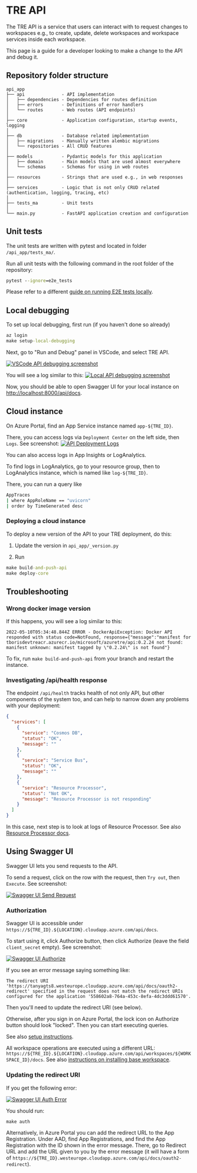 # TRE API

The TRE API is a service that users can interact with to request changes to workspaces e.g., to create, update, delete workspaces and workspace services inside each workspace.

This page is a guide for a developer looking to make a change to the API and debug it. 

## Repository folder structure

```text
api_app
├── api              - API implementation
│   ├── dependencies - Dependencies for routes definition
│   ├── errors       - Definitions of error handlers
│   └── routes       - Web routes (API endpoints)
│
├── core             - Application configuration, startup events, logging
│
├── db               - Database related implementation
│   ├── migrations   - Manually written alembic migrations
│   └── repositories - All CRUD features
│
├── models           - Pydantic models for this application
│   ├── domain       - Main models that are used almost everywhere
│   └── schemas      - Schemas for using in web routes
│
├── resources        - Strings that are used e.g., in web responses
│
├── services         - Logic that is not only CRUD related (authentication, logging, tracing, etc)
│
├── tests_ma         - Unit tests
│
└── main.py          - FastAPI application creation and configuration
```

## Unit tests

The unit tests are written with pytest and located in folder `/api_app/tests_ma/`.

Run all unit tests with the following command in the root folder of the repository:

```cmd
pytest --ignore=e2e_tests
```

Please refer to a different [guide on running E2E tests locally](end-to-end-tests.md).

## Local debugging

To set up local debugging, first run (if you haven't done so already)

```cmd
az login
make setup-local-debugging
```

Next, go to "Run and Debug" panel in VSCode, and select TRE API.

[![VSCode API debugging screenshot](../assets/api_local_debugging_vscode_screenshot.png)](../assets/api_local_debugging_vscode_screenshot.png)

You will see a log similar to this:
[![Local API debugging screenshot](../assets/api_local_debugging_log.png)](../assets/api_local_debugging_log.png)

Now, you should be able to open Swagger UI for your local instance on [http://localhost:8000/api/docs](http://localhost:8000/api/docs).

## Cloud instance

On Azure Portal, find an App Service instance named `app-${TRE_ID}`.

There, you can access logs via `Deployment Center` on the left side, then `Logs`. See screenshot:
[![API Deployment Logs](../assets/api_deployment_logs.png)](../assets/api_deployment_logs.png)

You can also access logs in App Insights or LogAnalytics.

To find logs in LogAnalytics, go to your resource group, then to LogAnalytics instance, which is named like `log-${TRE_ID}`.

There, you can run a query like

```cmd
AppTraces 
| where AppRoleName == "uvicorn"
| order by TimeGenerated desc 
```

### Deploying a cloud instance

To deploy a new version of the API to your TRE deployment, do this:

1. Update the version in `api_app/_version.py`

2. Run

```cmd
make build-and-push-api
make deploy-core
```

## Troubleshooting

### Wrong docker image version

If this happens, you will see a log similar to this:

`2022-05-10T05:34:48.844Z ERROR - DockerApiException: Docker API responded with status code=NotFound, response={"message":"manifest for tborisdevtreacr.azurecr.io/microsoft/azuretre/api:0.2.24 not found: manifest unknown: manifest tagged by \"0.2.24\" is not found"}
`

To fix, run `make build-and-push-api` from your branch and restart the instance.

### Investigating /api/health response

The endpoint `/api/health` tracks health of not only API, but other components of the system too, and can help to narrow down any problems with your deployment:

```json
{
  "services": [
    {
      "service": "Cosmos DB",
      "status": "OK",
      "message": ""
    },
    {
      "service": "Service Bus",
      "status": "OK",
      "message": ""
    },
    {
      "service": "Resource Processor",
      "status": "Not OK",
      "message": "Resource Processor is not responding"
    }
  ]
}
```

In this case, next step is to look at logs of Resource Processor. See also [Resource Processor docs](resource-processor.md).

## Using Swagger UI

Swagger UI lets you send requests to the API.

To send a request, click on the row with the request, then `Try out`, then `Execute`. See screenshot:

[![Swagger UI Send Request](../assets/api_swagger_send_request.png)](../assets/api_swagger_send_request.png)

### Authorization

Swagger UI is accessible under `https://${TRE_ID}.${LOCATION}.cloudapp.azure.com/api/docs`.

To start using it, click Authorize button, then click Authorize (leave the field `client_secret` empty). See screenshot:

[![Swagger UI Authorize](../assets/api_swagger_ui_authorize.png)](../assets/api_swagger_ui_authorize.png)


If you see an error message saying something like:

```text
The redirect URI 'https://tanyagts8.westeurope.cloudapp.azure.com/api/docs/oauth2-redirect' specified in the request does not match the redirect URIs configured for the application '558602a8-764a-453c-8efa-4dc3ddd61570'.
```

Then you'll need to update the redirect URI (see below).

Otherwise, after you sign in on Azure Portal, the lock icon on Authorize button should look "locked". Then you can start executing queries.

See also [setup instructions](../tre-admins/setup-instructions/deploying-azure-tre/#validate-the-deployment).

All workspace operations are executed using a different URL: `https://${TRE_ID}.${LOCATION}.cloudapp.azure.com/api/workspaces/${WORKSPACE_ID}/docs`. See also [instructions on installing base workspace](../tre-admins/setup-instructions/installing-base-workspace).

### Updating the redirect URI

If you get the following error:

[![Swagger UI Auth Error](../assets/api_swagger_ui_auth_error.png)](../assets/api_swagger_ui_auth_error.png)

You should run:

```cmd
make auth
```

Alternatively, in Azure Portal you can add the redirect URL to the App Registration.
Under AAD, find App Registrations, and find the App Registration with the ID shown in the error message.
There, go to Redirect URL and add the URL given to you by the error message (it will have a form of
`https://${TRE_ID}.westeurope.cloudapp.azure.com/api/docs/oauth2-redirect`).
